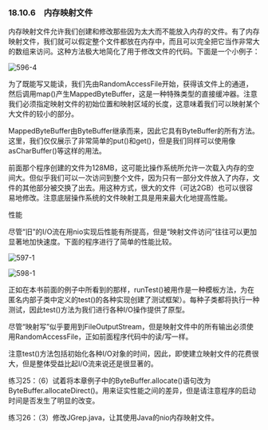 ### 18.10.6　内存映射文件

内存映射文件允许我们创建和修改那些因为太大而不能放入内存的文件。有了内存映射文件，我们就可以假定整个文件都放在内存中，而且可以完全把它当作非常大的数组来访问。这种方法极大地简化了用于修改文件的代码。下面是一个小例子：

![596-4](../Images/image03526.jpeg)

为了既能写又能读，我们先由RandomAccessFile开始，获得该文件上的通道，然后调用map()产生MappedByteBuffer，这是一种特殊类型的直接缓冲器。注意我们必须指定映射文件的初始位置和映射区域的长度，这意味着我们可以映射某个大文件的较小的部分。

MappedByteBuffer由ByteBuffer继承而来，因此它具有ByteBuffer的所有方法。这里，我们仅仅展示了非常简单的put()和get()，但是我们同样可以使用像asCharBuffer()等这样的用法。

前面那个程序创建的文件为128MB，这可能比操作系统所允许一次载入内存的空间大。但似乎我们可以一次访问到整个文件，因为只有一部分文件放入了内存，文件的其他部分被交换了出去。用这种方式，很大的文件（可达2GB）也可以很容易地修改。注意底层操作系统的文件映射工具是用来最大化地提高性能。

性能

尽管“旧”的I/O流在用nio实现后性能有所提高，但是“映射文件访问”往往可以更加显著地加快速度。下面的程序进行了简单的性能比较。

![597-1](../Images/image03527.jpeg)

![598-1](../Images/image03528.jpeg)

正如在本书前面的例子中所看到的那样，runTest()被用作是一种模板方法，为在匿名内部子类中定义的test()的各种实现创建了测试框架）。每种子类都将执行一种测试，因此test()方法为我们进行各种I/O操作提供了原型。

尽管“映射写”似乎要用到FileOutputStream，但是映射文件中的所有输出必须使用RandomAccessFile，正如前面程序代码中的读/写一样。

注意test()方法包括初始化各种I/O对象的时间，因此，即使建立映射文件的花费很大，但是整体受益比起I/O流来说还是很显著的。

练习25：（6）试着将本章例子中的ByteBuffer.allocate()语句改为ByteBuffer.allocateDirect()。用来证实性能之间的差异，但是请注意程序的启动时间是否发生了明显的改变。

练习26：（3）修改JGrep.java，让其使用Java的nio内存映射文件。